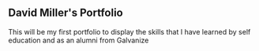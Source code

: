 ## David Miller's Portfolio

This will be my first portfolio to display the skills that I have learned by self education and as an alumni from Galvanize
